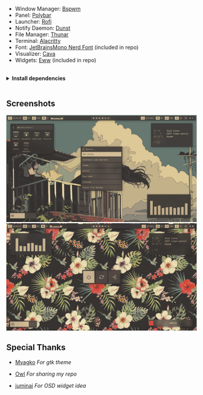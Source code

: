 - Window Manager: [Bspwm](https://github.com/baskerville/bspwm)
- Panel: [Polybar](https://github.com/polybar/polybar)
- Launcher: [Rofi](https://github.com/davatorium/rofi)
- Notify Daemon: [Dunst](https://github.com/dunst-project/dunst)
- File Manager: [Thunar](https://gitlab.xfce.org/xfce/thunar)
- Terminal: [Alacritty](https://github.com/alacritty/alacritty)
- Font: [JetBrainsMono Nerd Font](https://www.nerdfonts.com/) (included in repo)
- Visualizer: [Cava](https://github.com/karlstav/cava)
- Widgets: [Eww](https://github.com/elkowar/eww) (included in repo)

<br>


<details>
<summary><b>Install dependencies</b></summary>
<br>

> Some dependencies (not all)

```sh
bspwm alacritty xrdb sxhkd cava polybar rofi picom dunst feh polkit-gnome fontconfig \
fontconfig-32bit libX11-devel libXinerama-devel libXft-devel gdk-pixbuf gpick xclip \
ImageMagick gvfs gvfs-mtp Thunar tumbler
```

</details>
<br>

## Screenshots
![Screenshot](extra/screenshots/1.png)
![Screenshot](extra/screenshots/2.png)


## Special Thanks

- [Myagko](https://github.com/Myagko) *For gtk theme*

- [Owl](https://notabug.org/owl410) *For sharing my repo*

- [juminai](https://github.com/juminai) *For OSD widget idea*


